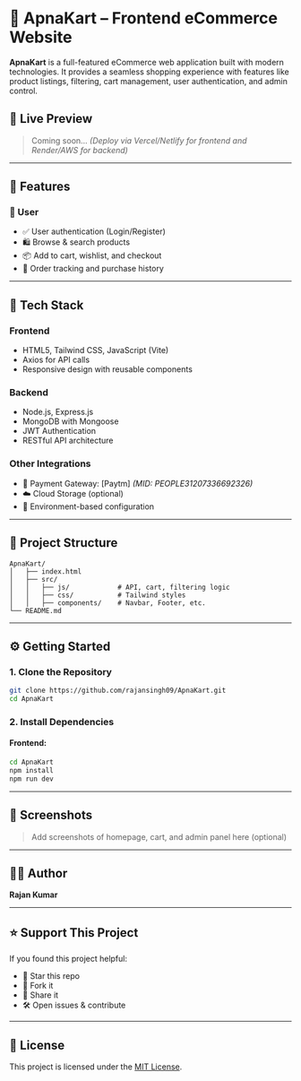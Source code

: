# 🛒 ApnaKart – Frontend eCommerce Website

**ApnaKart** is a full-featured eCommerce web application built with modern technologies. It provides a seamless shopping experience with features like product listings, filtering, cart management, user authentication, and admin control.

## 🚀 Live Preview

> Coming soon… *(Deploy via Vercel/Netlify for frontend and Render/AWS for backend)*

---

## 🌟 Features

### 👤 User
- ✅ User authentication (Login/Register)
- 🛍️ Browse & search products
- 📦 Add to cart, wishlist, and checkout
- 🧾 Order tracking and purchase history

---

## 🧱 Tech Stack

### Frontend
- HTML5, Tailwind CSS, JavaScript (Vite)
- Axios for API calls
- Responsive design with reusable components

### Backend
- Node.js, Express.js
- MongoDB with Mongoose
- JWT Authentication
- RESTful API architecture

### Other Integrations
- 🛒 Payment Gateway: [Paytm] *(MID: PEOPLE31207336692326)*
- ☁️ Cloud Storage (optional)
- 🔐 Environment-based configuration

---

## 📁 Project Structure

```plaintext
ApnaKart/
│   ├── index.html
│   ├── src/
│   │   ├── js/            # API, cart, filtering logic
│   │   ├── css/           # Tailwind styles
│   │   ├── components/    # Navbar, Footer, etc.
└── README.md
```

---

## ⚙️ Getting Started

### 1. Clone the Repository

```bash
git clone https://github.com/rajansingh09/ApnaKart.git
cd ApnaKart
```

### 2. Install Dependencies

#### Frontend:

```bash
cd ApnaKart
npm install
npm run dev
```

---


## 📸 Screenshots

> Add screenshots of homepage, cart, and admin panel here (optional)

---

## 👨‍💻 Author

**Rajan Kumar**  

---

## ⭐️ Support This Project

If you found this project helpful:

* 🌟 Star this repo
* 🍴 Fork it
* 📢 Share it
* 🛠️ Open issues & contribute

---

## 📜 License

This project is licensed under the [MIT License](LICENSE).

```

